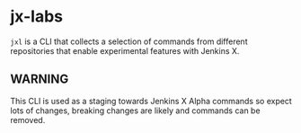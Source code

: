 # jx-labs

`jxl` is a CLI that collects a selection of commands from different repositories that enable experimental
features with Jenkins X.

## WARNING

This CLI is used as a staging towards Jenkins X Alpha commands so expect lots of changes, breaking changes are 
likely and commands can be removed. 
